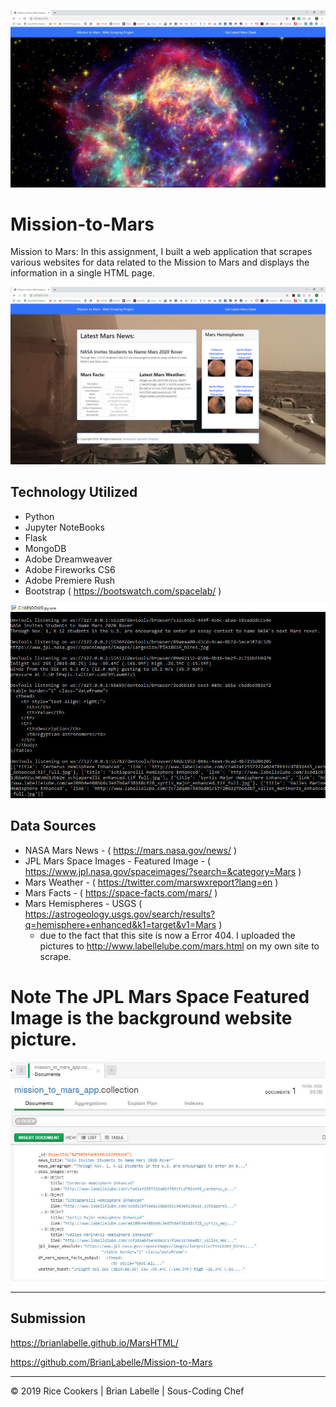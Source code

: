 ![Misson_to_Mars](Images/2019-mars-before.jpg)

# Mission-to-Mars
Mission to Mars: In this assignment, I built a web application that scrapes various websites for data related to the Mission to Mars and displays the information in a single HTML page. 


![Misson_to_Mars](Images/2019-mars-after.jpg)


## Technology Utilized

   - Python
   - Jupyter NoteBooks
   - Flask 
   - MongoDB
   - Adobe Dreamweaver
   - Adobe Fireworks CS6
   - Adobe Premiere Rush
   - Bootstrap ( https://bootswatch.com/spacelab/ )
   
   
   ![Misson_to_Mars](Images/running_mission_to_mars_code.jpg)
   
## Data Sources
  - NASA Mars News - ( https://mars.nasa.gov/news/ )
  - JPL Mars Space Images - Featured Image - ( https://www.jpl.nasa.gov/spaceimages/?search=&category=Mars ) 
  - Mars Weather - ( https://twitter.com/marswxreport?lang=en )
  - Mars Facts - ( https://space-facts.com/mars/ )
  - Mars Hemispheres - USGS ( https://astrogeology.usgs.gov/search/results?q=hemisphere+enhanced&k1=target&v1=Mars )
  	- due to the fact that this site is now a Error 404. I uploaded the pictures to http://www.labellelube.com/mars.html on my own site to scrape.

  
# Note The JPL Mars Space Featured Image is the background website picture.
	
![Misson_to_Mars](Images/mongo-db.jpg)

_________________________________________________________________________________


## Submission

https://brianlabelle.github.io/MarsHTML/

https://github.com/BrianLabelle/Mission-to-Mars

- - -

© 2019 Rice Cookers | Brian Labelle | Sous-Coding Chef
